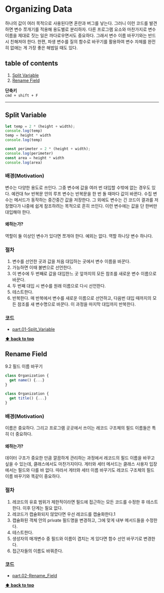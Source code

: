 # Organizing Data
하나의 값이 여러 목적으로 사용된다면 혼란과 버그를 낳는다. 그러니 이런 코드를 발견하면 변수 쪼개기를 적용해 용도별로 분리하자. 다른 프로그램 요소와 마찬가지로 변수 이름을 제대로 짓는 일은 까다로우면서도 중요하다. 그래서 변수 이름 바꾸기와는 반드시 친해져야 한다. 한편, 파생 변수를 질의 함수로 바꾸기를 활용하여 변수 자체를 완전히 없애는 게 가장 좋은 해법일 때도 있다.


## table of contents
1. [Split Variable](#split-variable)
1. [Rename Field](#rename-field)


**단축키**  
`cmd + shift + F`


---



## Split Variable


```js
let temp = 2 * (height + width);
console.log(temp)
temp = height * width
console.log(temp)
```

```js
const perimeter = 2 * (height + width);
console.log(perimeter)
const area = height * width
console.log(area)
```

### 배경(Motivation)
변수는 다양한 용도로 쓰인다. 그중 변수에 값을 여러 번 대입할 수밖에 없는 경우도 있다. 예컨대 for 반복문 안의 루프 변수는 반복문을 한 번 돌 때마다 값이 바뀐다. 수집 변수는 메서드가 동작하는 중간중간 값을 저장한다. 그 외에도 변수는 긴 코드이 결과를 저장했다가 나중에 쉽게 참조하려는 목적으로 흔히 쓰인다. 이런 변수에는 값을 단 한버만 대입해야 한다.

#### 왜하는가?
역할이 둘 이상인 변수가 있다면 쪼개야 한다. 예외는 없다. 역할 하나당 변수 하나다.


### 절차
1. 변수를 선언한 곳과 값을 처음 대입하는 곳에서 변수 이름을 바꾼다. 
1. 가능하면 이때 불변으로 선언한다.
1. 이 변수에 두 번째로 값을 대입한느 곳 앞까지의 모든 참조를 새로운 변수 이름으로 바꾼다. 
1. 두 번째 대입 시 변수를 원래 이름으로 다시 선언한다.
1. 테스트한다.
1. 반복한다. 매 반복에서 변수를 새로운 이름으로 선언하고, 다음번 대입 때까지의 모든 참조를 새 변수명으로 바꾼다. 이 과정을 마지막 대입까지 반복한다.


### 코드
- [part.01-Split_Variable](./part.01-Split_Variable)


**[⬆ back to top](#table-of-contents)**



## Rename Field
9.2 필드 이름 바꾸기

```js
class Organization {
  get name() {...}
}
```

```js
class Organization {
  get title() {...}
}
```

### 배경(Motivation)
이름은 중요하다. 그리고 프로그램 곳곳에서 쓰이는 레코드 구조체의 필드 이름들은 특히 더 중요하다. 


#### 왜하는가?
데이터 구조가 중요한 만큼 깔끔하게 관리하는 과정에서 레코드의 필드 이름을 바꾸고 싶을 수 있는데, 클래스에서도 마찬가지이다. 게터와 세터 메서드는 클래스 사용자 입장에서는 필드와 다를 바 없다. 따라서 게터와 세터 이름 바꾸기도 레코드 구조체의 필드 이름 바꾸기와 똑같이 중요하다.


### 절차
1. 레코드의 유효 범위가 제한적이라면 필드에 접근하는 모든 코드를 수정한 후 테스트한다. 이후 단계는 필요 없다.
1. 레코드가 캡슐화되지 않았다면 우선 레코드를 캡슐화한다.1
1. 캡슐화된 객체 안의 private 필드명을 변경하고, 그에 맞게 내부 메서드들을 수정한다.
1. 테스트한다.
1. 생성자의 매개변수 중 필드와 이름이 겹치는 게 있다면 함수 선언 바꾸기로 변경한다.
1. 접근자들의 이름도 바꿔준다.

### 코드
- [part.02-Rename_Field](./part.02-Rename_Field)


**[⬆ back to top](#table-of-contents)**

